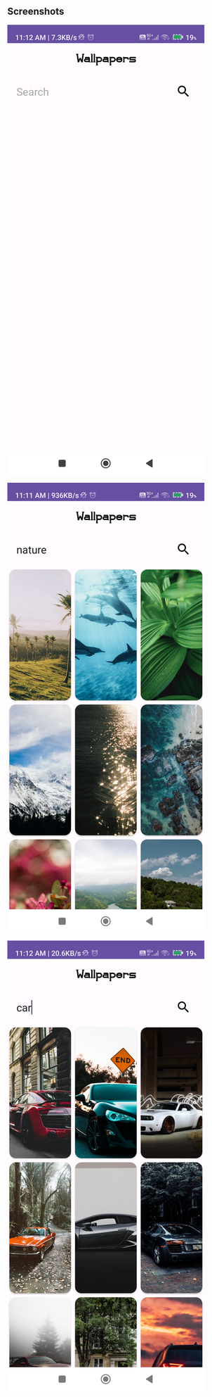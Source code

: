 
## Screenshots

![App Screenshot](https://github.com/sanjayparmar143/App-SS/blob/main/Wallpaper.jpg)

![App Screenshot](https://github.com/sanjayparmar143/App-SS/blob/main/Wallpaper1.jpg)

![App Screenshot](https://github.com/sanjayparmar143/App-SS/blob/main/Wallpaper2.jpg)



